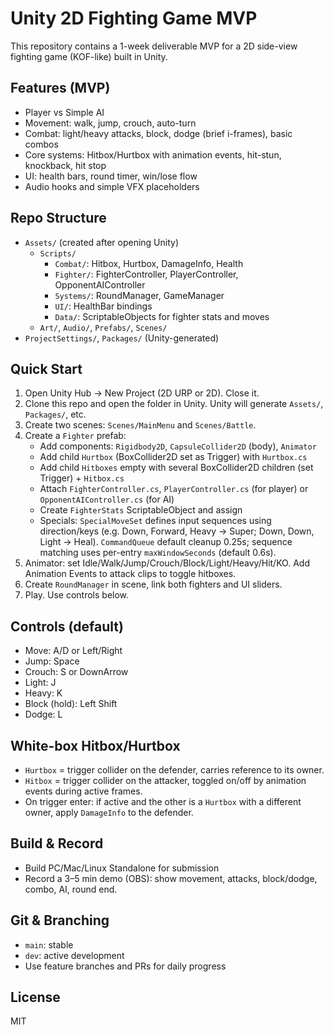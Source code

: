 # Unity 2D Fighting Game MVP

This repository contains a 1-week deliverable MVP for a 2D side-view fighting game (KOF-like) built in Unity.

## Features (MVP)
- Player vs Simple AI
- Movement: walk, jump, crouch, auto-turn
- Combat: light/heavy attacks, block, dodge (brief i-frames), basic combos
- Core systems: Hitbox/Hurtbox with animation events, hit-stun, knockback, hit stop
- UI: health bars, round timer, win/lose flow
- Audio hooks and simple VFX placeholders

## Repo Structure
- `Assets/` (created after opening Unity)
  - `Scripts/`
    - `Combat/`: Hitbox, Hurtbox, DamageInfo, Health
    - `Fighter/`: FighterController, PlayerController, OpponentAIController
    - `Systems/`: RoundManager, GameManager
    - `UI/`: HealthBar bindings
    - `Data/`: ScriptableObjects for fighter stats and moves
  - `Art/`, `Audio/`, `Prefabs/`, `Scenes/`
- `ProjectSettings/`, `Packages/` (Unity-generated)

## Quick Start
1) Open Unity Hub -> New Project (2D URP or 2D). Close it.
2) Clone this repo and open the folder in Unity. Unity will generate `Assets/`, `Packages/`, etc.
3) Create two scenes: `Scenes/MainMenu` and `Scenes/Battle`.
4) Create a `Fighter` prefab:
   - Add components: `Rigidbody2D`, `CapsuleCollider2D` (body), `Animator`
   - Add child `Hurtbox` (BoxCollider2D set as Trigger) with `Hurtbox.cs`
   - Add child `Hitboxes` empty with several BoxCollider2D children (set Trigger) + `Hitbox.cs`
   - Attach `FighterController.cs`, `PlayerController.cs` (for player) or `OpponentAIController.cs` (for AI)
   - Create `FighterStats` ScriptableObject and assign
   - Specials: `SpecialMoveSet` defines input sequences using direction/keys (e.g. Down, Forward, Heavy -> Super; Down, Down, Light -> Heal). `CommandQueue` default cleanup 0.25s; sequence matching uses per-entry `maxWindowSeconds` (default 0.6s).
5) Animator: set Idle/Walk/Jump/Crouch/Block/Light/Heavy/Hit/KO. Add Animation Events to attack clips to toggle hitboxes.
6) Create `RoundManager` in scene, link both fighters and UI sliders.
7) Play. Use controls below.

## Controls (default)
- Move: A/D or Left/Right
- Jump: Space
- Crouch: S or DownArrow
- Light: J
- Heavy: K
- Block (hold): Left Shift
- Dodge: L

## White-box Hitbox/Hurtbox
- `Hurtbox` = trigger collider on the defender, carries reference to its owner.
- `Hitbox` = trigger collider on the attacker, toggled on/off by animation events during active frames.
- On trigger enter: if active and the other is a `Hurtbox` with a different owner, apply `DamageInfo` to the defender.

## Build & Record
- Build PC/Mac/Linux Standalone for submission
- Record a 3–5 min demo (OBS): show movement, attacks, block/dodge, combo, AI, round end.

## Git & Branching
- `main`: stable
- `dev`: active development
- Use feature branches and PRs for daily progress

## License
MIT